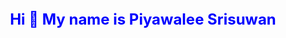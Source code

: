 <div id="header" style="font-size: 24px; font-weight: bold; color: blue; text-align: center;">Hi 👋 My name is Piyawalee Srisuwan</div>

<!--
**piyawaleesn/piyawaleesn** is a ✨ _special_ ✨ repository because its `README.md` (this file) appears on your GitHub profile.

Here are some ideas to get you started:

- 🔭 I’m currently working on ...
- 🌱 I’m currently learning ...
- 👯 I’m looking to collaborate on ...
- 🤔 I’m looking for help with ...
- 💬 Ask me about ...
- 📫 How to reach me: ...
- 😄 Pronouns: ...
- ⚡ Fun fact: ...
-->
